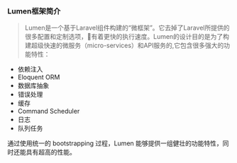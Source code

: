 ### Lumen框架简介

> Lumen是一个基于Laravel组件构建的“微框架”。它去掉了Laravel所提供的很多配置和定制选项，有着更快的执行速度。Lumen的设计目的是为了构建超级快速的微服务（micro-services）和API服务的,它包含很多强大的功能特性：
+ 依赖注入
+ Eloquent ORM
+ 数据库抽象
+ 错误处理
+ 缓存
+ Command Scheduler
+ 日志
+ 队列任务

通过使用统一的 bootstrapping 过程，Lumen 能够提供一组健壮的功能特性，同时还能具有超高的性能。
